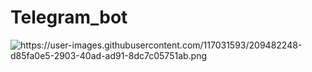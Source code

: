 # Telegram_bot
 <img src = "https://user-images.githubusercontent.com/117031593/209482244-72be3c7b-137a-40f4-82ae-ef1d2fbde733.png" alt = "https://user-images.githubusercontent.com/117031593/209482248-d85fa0e5-2903-40ad-ad91-8dc7c05751ab.png">
